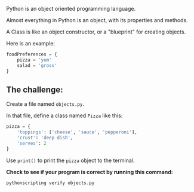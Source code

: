 Python is an object oriented programming language.

Almost everything in Python is an object, with its properties and methods.

A Class is like an object constructor, or a "blueprint" for creating objects.

Here is an example:

```py
foodPreferences = {
    pizza = 'yum'
    salad = 'gross'
}
```

## The challenge:

Create a file named `objects.py`.

In that file, define a class named `Pizza` like this:

```py
pizza = {
    'toppings': ['cheese', 'sauce', 'pepperoni'],
    'crust': 'deep dish',
    'serves': 2
}
```

Use `print()` to print the `pizza` object to the terminal.

**Check to see if your program is correct by running this command:**

```bash
pythonscripting verify objects.py
```
